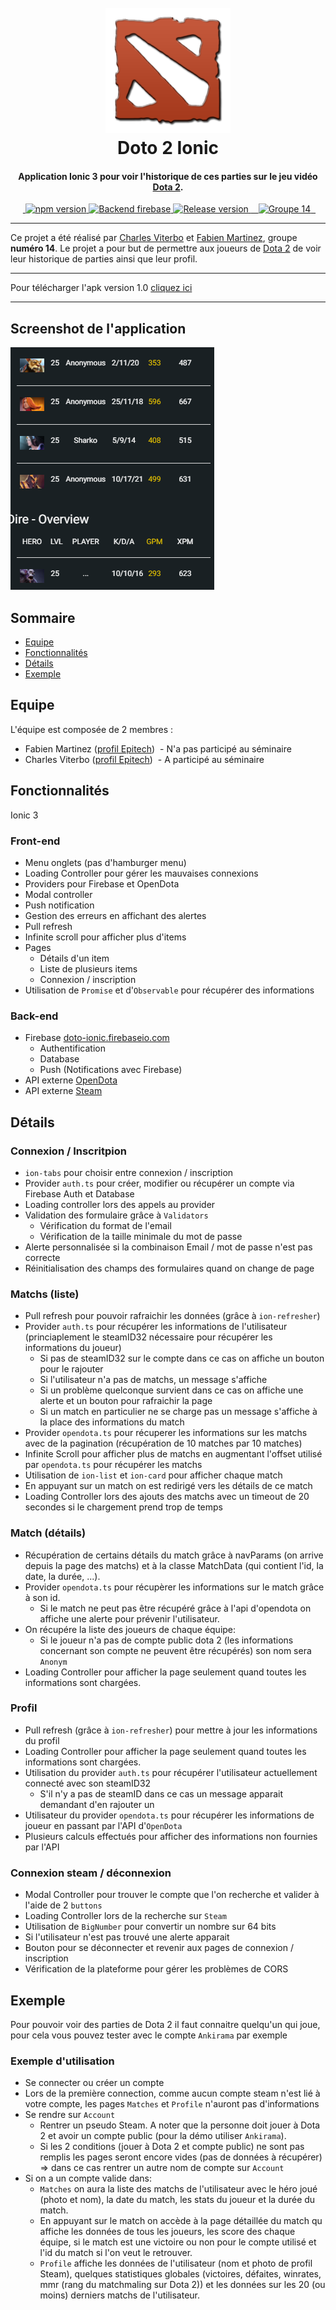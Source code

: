 <h1 align="center">
  <br>
  <a href="#"><img src="https://github.com/Ankirama/doto_ionic/blob/master/img/dota2-logo.png" alt="Doto Ionic logo" width="200"></a>
  <br>
  Doto 2 Ionic
  <br>
</h1>

<h4 align="center">Application <strong>Ionic 3</strong> pour voir l'historique de ces parties sur le jeu vidéo <a href="http://www.dota2.com/play/">Dota 2</a>.</h4>

<p align="center">
  <a href="https://badge.fury.io/js/ionic">
    <img src="https://badge.fury.io/js/ionic.svg" alt="npm version" height="18">
  </a>
  <a href="https://doto-ionic.firebaseio.com/">
    <img src="https://img.shields.io/badge/backend-firebase-blue.svg" alt="Backend firebase" height="18">
  </a>
  <a href="#">
    <img src="https://img.shields.io/badge/release-1.0-brightgreen.svg" alt="Release version" height="18">
  </a>
  <a href="#">
    <img src="https://img.shields.io/badge/groupe-14-ff69b4.svg" alt="Groupe 14" height="18">
  </a>
</p>

---

Ce projet a été réalisé par [Charles Viterbo](https://intra.epitech.eu/user/charles.viterbo@epitech.eu/) et [Fabien Martinez](https://intra.epitech.eu/user/fabien.martinez@epitech.eu/), groupe **numéro 14**.
Le projet a pour but de permettre aux joueurs de [Dota 2](http://www.dota2.com/play/) de voir leur historique de parties ainsi que leur profil.

---

Pour télécharger l'apk version 1.0 [cliquez ici](https://github.com/Ankirama/doto_ionic/releases/download/v1.0/doto-ionic.apk)

---

## Screenshot de l'application

![screenshot](https://github.com/Ankirama/doto_ionic/blob/master/img/screenshot.png)

## Sommaire

- [Equipe](#equipe)
- [Fonctionnalités](#fonctionnalités)
- [Détails](#details)
- [Exemple](#exemple)

## Equipe

L'équipe est composée de 2 membres :

- Fabien Martinez ([profil Epitech](https://intra.epitech.eu/user/fabien.martinez@epitech.eu/))
  - N'a pas participé au séminaire
- Charles Viterbo ([profil Epitech](https://intra.epitech.eu/user/charles.viterbo@epitech.eu/))
  - A participé au séminaire

## Fonctionnalités

Ionic 3

### Front-end

- Menu onglets (pas d'hamburger menu)
- Loading Controller pour gérer les mauvaises connexions
- Providers pour Firebase et OpenDota
- Modal controller
- Push notification
- Gestion des erreurs en affichant des alertes
- Pull refresh
- Infinite scroll pour afficher plus d'items
- Pages
  - Détails d'un item
  - Liste de plusieurs items
  - Connexion / inscription
- Utilisation de `Promise` et d'`Observable` pour récupérer des informations

### Back-end

- Firebase [doto-ionic.firebaseio.com](https://doto-ionic.firebaseio.com/)
  - Authentification
  - Database
  - Push (Notifications avec Firebase)
- API externe [OpenDota](https://docs.opendota.com/)
- API externe [Steam](https://developer.valvesoftware.com/wiki/Steam_Web_API)

## Détails

### Connexion / Inscritpion

- `ion-tabs` pour choisir entre connexion / inscription
- Provider `auth.ts` pour créer, modifier ou récupérer un compte via Firebase Auth et Database
- Loading controller lors des appels au provider
- Validation des formulaire grâce à `Validators`
  - Vérification du format de l'email
  - Vérification de la taille minimale du mot de passe
- Alerte personnalisée si la combinaison Email / mot de passe n'est pas correcte
- Réinitialisation des champs des formulaires quand on change de page

### Matchs (liste)

- Pull refresh pour pouvoir rafraichir les données (grâce à `ion-refresher`)
- Provider `auth.ts` pour récupérer les informations de l'utilisateur (princiaplement le steamID32 nécessaire pour récupérer les informations du joueur)
  - Si pas de steamID32 sur le compte dans ce cas on affiche un bouton pour le rajouter
  - Si l'utilisateur n'a pas de matchs, un message s'affiche
  - Si un problème quelconque survient dans ce cas on affiche une alerte et un bouton pour rafraichir la page
  - Si un match en particulier ne se charge pas un message s'affiche à la place des informations du match
- Provider `opendota.ts` pour récuperer les informations sur les matchs avec de la pagination (récupération de 10 matches par 10 matches)
- Infinite Scroll pour afficher plus de matchs en augmentant l'offset utilisé par `opendota.ts` pour récupérer les matchs
- Utilisation de `ion-list` et `ion-card` pour afficher chaque match
- En appuyant sur un match on est redirigé vers les détails de ce match
- Loading Controller lors des ajouts des matchs avec un timeout de 20 secondes si le chargement prend trop de temps

### Match (détails)

- Récupération de certains détails du match grâce à navParams (on arrive depuis la page des matchs) et à la classe MatchData (qui contient l'id, la date, la durée, ...).
- Provider `opendota.ts` pour récupèrer les informations sur le match grâce à son id.
  - Si le match ne peut pas être récupéré grâce à l'api d'opendota on affiche une alerte pour prévenir l'utilisateur.
- On récupére la liste des joueurs de chaque équipe: 
  - Si le joueur n'a pas de compte public dota 2 (les informations concernant son compte ne peuvent être récupérés) son nom sera `Anonym`
- Loading Controller pour afficher la page seulement quand toutes les informations sont chargées.

### Profil

- Pull refresh (grâce à `ion-refresher`) pour mettre à jour les informations du profil
- Loading Controller pour afficher la page seulement quand toutes les informations sont chargées.
- Utilisation du provider `auth.ts` pour récupérer l'utilisateur actuellement connecté avec son steamID32
  - S'il n'y a pas de steamID dans ce cas un message apparait demandant d'en rajouter un
- Utilisateur du provider `opendota.ts` pour récupérer les informations de joueur en passant par l'API d'`OpenDota`
- Plusieurs calculs effectués pour afficher des informations non fournies par l'API

### Connexion steam / déconnexion

- Modal Controller pour trouver le compte que l'on recherche et valider à l'aide de 2 `buttons`
- Loading Controller lors de la recherche sur `Steam`
- Utilisation de `BigNumber` pour convertir un nombre sur 64 bits
- Si l'utilisateur n'est pas trouvé une alerte apparait
- Bouton pour se déconnecter et revenir aux pages de connexion / inscription
- Vérification de la plateforme pour gérer les problèmes de CORS

## Exemple

Pour pouvoir voir des parties de Dota 2 il faut connaitre quelqu'un qui joue, pour cela vous pouvez tester avec le compte `Ankirama` par exemple

### Exemple d'utilisation

- Se connecter ou créer un compte
- Lors de la première connection, comme aucun compte steam n'est lié à votre compte, les pages `Matches` et `Profile` n'auront pas d'informations
- Se rendre sur `Account`
  - Rentrer un pseudo Steam. A noter que la personne doit jouer à Dota 2 et avoir un compte public (pour la démo utiliser `Ankirama`).
  - Si les 2 conditions (jouer à Dota 2 et compte public) ne sont pas remplis les pages seront encore vides (pas de données à récupérer) => dans ce cas rentrer un autre nom de compte sur `Account`
- Si on a un compte valide dans: 
  - `Matches` on aura la liste des matchs de l'utilisateur avec le héro joué (photo et nom), la date du match, les stats du joueur et la durée du match.
  - En appuyant sur le match on accède à la page détaillée du match qu affiche les données de tous les joueurs, les score des chaque équipe, si le match est une victoire ou non pour le compte utilisé et l'id du match si l'on veut le retrouver.
  - `Profile` affiche les données de l'utilisateur (nom et photo de profil Steam), quelques statistiques globales (victoires, défaites, winrates, mmr (rang du matchmaling sur Dota 2)) et les données sur les 20 (ou moins) derniers matchs de l'utilisateur.
  
